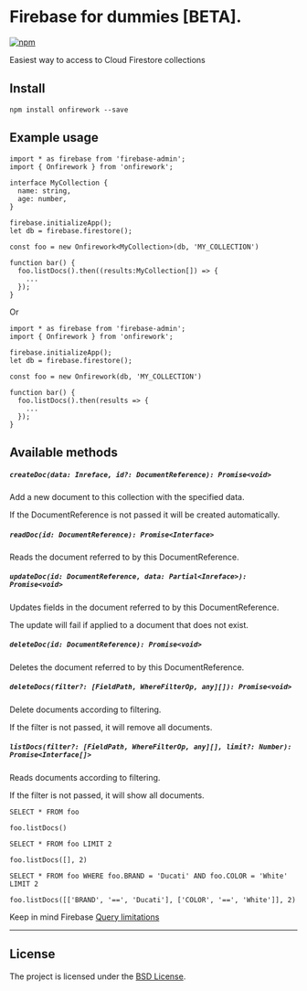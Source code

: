 # Firebase for dummies [BETA].

[![npm][npm-image]][npm-url]

[npm-image]: https://img.shields.io/npm/v/onfirework.svg?style=flat-square
[npm-url]: https://www.npmjs.com/package/onfirework

Easiest way to access to Cloud Firestore collections

## Install

```
npm install onfirework --save
```


## Example usage
```
import * as firebase from 'firebase-admin';
import { Onfirework } from 'onfirework';

interface MyCollection {
  name: string,
  age: number,
} 

firebase.initializeApp();
let db = firebase.firestore();

const foo = new Onfirework<MyCollection>(db, 'MY_COLLECTION')

function bar() {
  foo.listDocs().then((results:MyCollection[]) => {
    ...
  });
}
```

Or 

```
import * as firebase from 'firebase-admin';
import { Onfirework } from 'onfirework';

firebase.initializeApp();
let db = firebase.firestore();

const foo = new Onfirework(db, 'MY_COLLECTION')

function bar() {
  foo.listDocs().then(results => {
    ...
  });
}
```

## Available methods

##### ```createDoc(data: Inreface, id?: DocumentReference): Promise<void>```
Add a new document to this collection with the specified data.

If the DocumentReference is not passed it will be created automatically.


##### ```readDoc(id: DocumentReference): Promise<Interface>```
Reads the document referred to by this DocumentReference.


##### ```updateDoc(id: DocumentReference, data: Partial<Inreface>): Promise<void>```
Updates fields in the document referred to by this DocumentReference.

The update will fail if applied to a document that does not exist.


##### ```deleteDoc(id: DocumentReference): Promise<void>```
Deletes the document referred to by this DocumentReference.


##### ```deleteDocs(filter?: [FieldPath, WhereFilterOp, any][]): Promise<void>```
Delete documents according to filtering.

If the filter is not passed, it will remove all documents.


##### ```listDocs(filter?: [FieldPath, WhereFilterOp, any][], limit?: Number): Promise<Interface[]>```
Reads documents according to filtering.

If the filter is not passed, it will show all documents.
```
SELECT * FROM foo

foo.listDocs()
```

```
SELECT * FROM foo LIMIT 2

foo.listDocs([], 2)
```
```
SELECT * FROM foo WHERE foo.BRAND = 'Ducati' AND foo.COLOR = 'White' LIMIT 2

foo.listDocs([['BRAND', '==', 'Ducati'], ['COLOR', '==', 'White']], 2)
```
Keep in mind Firebase [Query limitations](https://firebase.google.com/docs/firestore/query-data/queries#query_limitations)

---------------------------------------



## License
The project is licensed under the [BSD License](LICENSE).